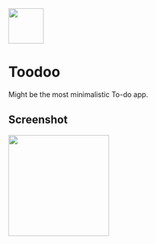<picture>
  <img src="https://user-images.githubusercontent.com/88886207/208808022-5b65d12e-dea7-408d-a9a8-816a2638ebc4.png" height="70">
</picture>

# Toodoo

Might be the most minimalistic To-do app.

## Screenshot

<p float="middle">
<img src="https://user-images.githubusercontent.com/88886207/208808272-5544f886-8bf0-4712-81fb-67cc5786f9fc.png" width="200"/>
</p>
